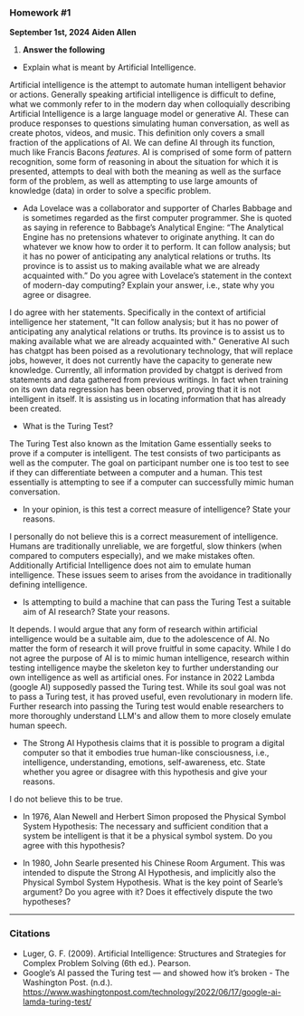 ### Homework #1
**September 1st, 2024**
**Aiden Allen**

1) **Answer the following**
- Explain what is meant by Artificial Intelligence.

Artificial intelligence is the attempt to automate human intelligent behavior or actions. Generally speaking artificial intelligence is difficult to define, what we commonly refer to in the modern day when colloquially describing Artificial Intelligence is a large language model or generative AI. These can produce responses to questions simulating human conversation, as well as create photos, videos, and music. This definition only covers a small fraction of the applications of AI. We can define AI through its function, much like Francis Bacons *features*. AI is comprised of some form of pattern recognition, some form of reasoning in about the situation for which it is presented, attempts to deal with both the meaning as well as the surface form of the problem, as well as attempting to use large amounts of knowledge (data) in order to solve a specific problem. 

- Ada Lovelace was a collaborator and supporter of Charles Babbage and is sometimes regarded as the first computer programmer. She is quoted as saying in reference to Babbage’s Analytical Engine: “The Analytical Engine has no pretensions whatever to originate anything. It can do whatever we know how to order it to perform. It can follow analysis; but it has no power of anticipating any analytical relations or truths. Its province is to assist us to making available what we are already acquainted with.” Do you agree with Lovelace’s statement in the context of modern-day computing? Explain your answer, i.e., state why you agree or disagree.

I do agree with her statements. Specifically in the context of artificial intelligence her statement, "It can follow analysis; but it has no power of anticipating any analytical relations or truths. Its province is to assist us to making available what we are already acquainted with." Generative AI such has chatgpt has been poised as a revolutionary technology, that will replace jobs, however, it does not currently have the capacity to generate new knowledge. Currently, all information provided by chatgpt is derived from statements and data gathered from previous writings. In fact when training on its own data regression has been observed, proving that it is not intelligent in itself. It is assisting us in locating information that has already been created. 

- What is the Turing Test? 

The Turing Test also known as the Imitation Game essentially seeks to prove if a computer is intelligent. The test consists of two participants as well as the computer. The goal on participant number one is too test to see if they can differentiate between a computer and a human. This test essentially is attempting to see if a computer can successfully mimic human conversation. 

- In your opinion, is this test a correct measure of intelligence? State your reasons.

I personally do not believe this is a correct measurement of intelligence. Humans are traditionally unreliable, we are forgetful, slow thinkers (when compared to computers especially), and we make mistakes often. Additionally Artificial Intelligence does not aim to emulate human intelligence. These issues seem to arises from the avoidance in traditionally defining intelligence. 

- Is attempting to build a machine that can pass the Turing Test a suitable aim of AI research? State your reasons.

It depends. I would argue that any form of research within artificial intelligence would be a suitable aim, due to the adolescence of AI. No matter the form of research it will prove fruitful in some capacity. While I do not agree the purpose of AI is to mimic human intelligence, research within testing intelligence maybe the skeleton key to further understanding our own intelligence as well as artificial ones. For instance in 2022 Lambda (google AI) supposedly passed the Turing test. While its soul goal was not to pass a Turing test, it has proved useful, even revolutionary in modern life. Further research into passing the Turing test would enable researchers to more thoroughly understand LLM's and allow them to more closely emulate human speech. 

- The Strong AI Hypothesis claims that it is possible to program a digital computer so that it embodies true human-like consciousness, i.e., intelligence, understanding, emotions, self-awareness, etc. State whether you agree or disagree with this hypothesis and give your reasons.

I do not believe this to be true. 



- In 1976, Alan Newell and Herbert Simon proposed the Physical Symbol System Hypothesis: The necessary and sufficient condition that a system be intelligent is that it be a physical symbol system. Do you agree with this hypothesis?



- In 1980, John Searle presented his Chinese Room Argument. This was intended to dispute the Strong AI Hypothesis, and implicitly also the Physical Symbol System Hypothesis. What is the key point of Searle’s argument? Do you agree with it? Does it effectively dispute the two hypotheses?


****

### Citations

- Luger, G. F. (2009). Artificial Intelligence: Structures and Strategies for Complex Problem Solving (6th ed.). Pearson.
- Google’s AI passed the Turing test — and showed how it’s broken - The Washington Post. (n.d.). https://www.washingtonpost.com/technology/2022/06/17/google-ai-lamda-turing-test/

